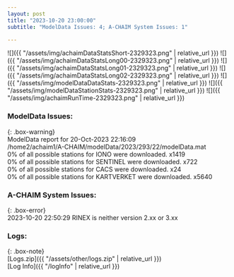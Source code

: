 ```yaml
---
layout: post
title: "2023-10-20 23:00:00"
subtitle: "ModelData Issues: 4; A-CHAIM System Issues: 1"

---
```


![]({{ "/assets/img/achaimDataStatsShort-2329323.png" | relative_url }})
![]({{ "/assets/img/achaimDataStatsLong00-2329323.png" | relative_url }})
![]({{ "/assets/img/achaimDataStatsLong01-2329323.png" | relative_url }})
![]({{ "/assets/img/achaimDataStatsLong02-2329323.png" | relative_url }})
![]({{ "/assets/img/modelDataDataStats-2329323.png" | relative_url }})
![]({{ "/assets/img/modelDataStationStats-2329323.png" | relative_url }})
![]({{ "/assets/img/achaimRunTime-2329323.png" | relative_url }})


### ModelData Issues:  
  
{: .box-warning}  
 ModelData report for 20-Oct-2023 22:16:09   
 /home2/achaim1/A-CHAIM/modelData/2023/293/22/modelData.mat   
 0% of all possible stations for IONO were downloaded. x1419   
 0% of all possible stations for SENTINEL were downloaded. x722   
 0% of all possible stations for CACS were downloaded. x24   
 0% of all possible stations for KARTVERKET were downloaded. x5640   
  
### A-CHAIM System Issues:  
  
{: .box-error}  
2023-10-20 22:50:29 RINEX is neither version 2.xx or 3.xx  

### Logs:  
  
{: .box-note}  
[Logs.zip]({{ "/assets/other/logs.zip" | relative_url }})  
[Log Info]({{ "/logInfo" | relative_url }})  
